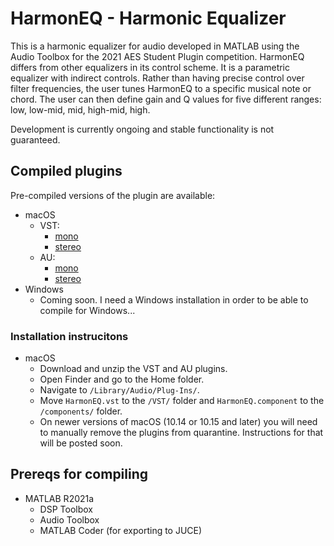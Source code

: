 # HarmonEQ - Harmonic Equalizer

This is a harmonic equalizer for audio developed in MATLAB using the Audio Toolbox for the 2021 AES Student Plugin competition.
HarmonEQ differs from other equalizers in its control scheme. It is a parametric equalizer with indirect controls.
Rather than having precise control over filter frequencies, the user tunes HarmonEQ to a specific musical note or chord.
The user can then define gain and Q values for five different ranges: low, low-mid, mid, high-mid, high.

Development is currently ongoing and stable functionality is not guaranteed.

## Compiled plugins
Pre-compiled versions of the plugin are available:
- macOS
  - VST:
    - [mono](https://github.com/malloyca/HarmonEQ/releases/download/v0.4/HarmonEQ_mono.vst.zip)
    - [stereo](https://github.com/malloyca/HarmonEQ/releases/download/v0.4/HarmonEQ.vst.zip)
  - AU:
    - [mono](https://github.com/malloyca/HarmonEQ/releases/download/v0.4/HarmonEQ_mono.component.zip)
    - [stereo](https://github.com/malloyca/HarmonEQ/releases/download/v0.4/HarmonEQ.component.zip)
- Windows
  - Coming soon. I need a Windows installation in order to be able to compile for Windows...

### Installation instrucitons
- macOS
  - Download and unzip the VST and AU plugins.
  - Open Finder and go to the Home folder.
  - Navigate to `/Library/Audio/Plug-Ins/`.
  - Move `HarmonEQ.vst` to the `/VST/` folder and `HarmonEQ.component` to the `/components/` folder.
  - On newer versions of macOS (10.14 or 10.15 and later) you will need to manually remove the plugins from quarantine. Instructions for that will be posted soon.

## Prereqs for compiling
- MATLAB R2021a
  - DSP Toolbox
  - Audio Toolbox
  - MATLAB Coder (for exporting to JUCE)
